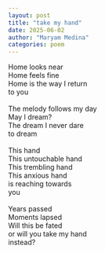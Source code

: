 ```yaml
---
layout: post
title: "take my hand"
date: 2025-06-02
author: "Maryam Medina"
categories: poem
---
```


Home looks near<br>
Home feels fine<br>
Home is the way I return<br>
to you<br>
<br>
The melody follows my day<br>
May I dream?<br>
The dream I never dare<br>
to dream<br>
<br>
This hand<br>
This untouchable hand<br>
This trembling hand<br>
This anxious hand<br>
is reaching towards<br>
you<br>
<br>
Years passed<br>
Moments lapsed<br>
Will this be fated<br>
or will you take my hand<br>
instead?<br>